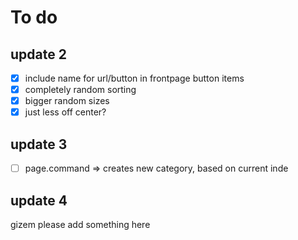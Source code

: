 # To do

## update 2
- [x] include name for url/button in frontpage button items
- [x] completely random sorting
- [x] bigger random sizes
- [x] just less off center?

## update 3
- [ ] page.command => creates new category, based on current inde

## update 4
gizem please add something here